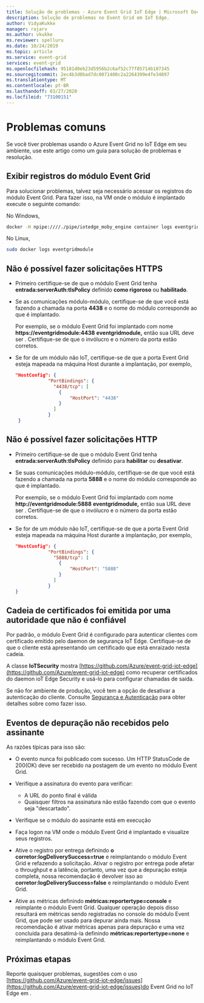 ```yaml
---
title: Solução de problemas - Azure Event Grid IoT Edge | Microsoft Docs
description: Solução de problemas no Event Grid em IoT Edge.
author: VidyaKukke
manager: rajarv
ms.author: vkukke
ms.reviewer: spelluru
ms.date: 10/24/2019
ms.topic: article
ms.service: event-grid
services: event-grid
ms.openlocfilehash: 95181d0eb23d5956b2c6af52c77f85714b107345
ms.sourcegitcommit: 2ec4b3d0bad7dc0071400c2a2264399e4fe34897
ms.translationtype: MT
ms.contentlocale: pt-BR
ms.lasthandoff: 03/27/2020
ms.locfileid: "73100151"
---
```

# <a name="common-issues"></a>Problemas comuns

Se você tiver problemas usando o Azure Event Grid no IoT Edge em seu ambiente, use este artigo como um guia para solução de problemas e resolução.

## <a name="view-event-grid-module-logs"></a>Exibir registros do módulo Event Grid

Para solucionar problemas, talvez seja necessário acessar os registros do módulo Event Grid. Para fazer isso, na VM onde o módulo é implantado execute o seguinte comando:

No Windows,

```sh
docker -H npipe:////./pipe/iotedge_moby_engine container logs eventgridmodule
```

No Linux,

```sh
sudo docker logs eventgridmodule
```

## <a name="unable-to-make-https-requests"></a>Não é possível fazer solicitações HTTPS

* Primeiro certifique-se de que o módulo Event Grid tenha **entrada:serverAuth:tlsPolicy** definido **como rigoroso** ou **habilitado**.

* Se as comunicações módulo-módulo, certifique-se de que você está fazendo a chamada na porta **4438** e o nome do módulo corresponde ao que é implantado. 

  Por exemplo, se o módulo Event Grid foi implantado com nome **https://eventgridmodule:4438** **eventgridmodule,** então sua URL deve ser . Certifique-se de que o invólucro e o número da porta estão corretos.
    
* Se for de um módulo não IoT, certifique-se de que a porta Event Grid esteja mapeada na máquina Host durante a implantação, por exemplo,

    ```json
    "HostConfig": {
                "PortBindings": {
                  "4438/tcp": [
                    {
                        "HostPort": "4438"
                    }
                  ]
                }
     }
    ```

## <a name="unable-to-make-http-requests"></a>Não é possível fazer solicitações HTTP

* Primeiro certifique-se de que o módulo Event Grid tenha **entrada:serverAuth:tlsPolicy** definido para **habilitar** ou **desativar**.

* Se suas comunicações módulo-módulo, certifique-se de que você está fazendo a chamada na porta **5888** e o nome do módulo corresponde ao que é implantado. 

  Por exemplo, se o módulo Event Grid foi implantado com nome **http://eventgridmodule:5888** **eventgridmodule,** então sua URL deve ser . Certifique-se de que o invólucro e o número da porta estão corretos.
    
* Se for de um módulo não IoT, certifique-se de que a porta Event Grid esteja mapeada na máquina Host durante a implantação, por exemplo,

    ```json
    "HostConfig": {
                "PortBindings": {
                  "5888/tcp": [
                    {
                        "HostPort": "5888"
                    }
                  ]
                }
    }
    ```

## <a name="certificate-chain-was-issued-by-an-authority-thats-not-trusted"></a>Cadeia de certificados foi emitida por uma autoridade que não é confiável

Por padrão, o módulo Event Grid é configurado para autenticar clientes com certificado emitido pelo daemon de segurança IoT Edge. Certifique-se de que o cliente está apresentando um certificado que está enraizado nesta cadeia.

A classe **IoTSecurity** mostra [https://github.com/Azure/event-grid-iot-edge](https://github.com/Azure/event-grid-iot-edge) como recuperar certificados do daemon ioT Edge Security e usá-lo para configurar chamadas de saída.

Se não for ambiente de produção, você tem a opção de desativar a autenticação do cliente. Consulte [Segurança e Autenticação](security-authentication.md) para obter detalhes sobre como fazer isso.

## <a name="debug-events-not-received-by-subscriber"></a>Eventos de depuração não recebidos pelo assinante

As razões típicas para isso são:

* O evento nunca foi publicado com sucesso. Um HTTP StatusCode de 200(OK) deve ser recebido na postagem de um evento no módulo Event Grid.

* Verifique a assinatura do evento para verificar:
    * A URL do ponto final é válida
    * Quaisquer filtros na assinatura não estão fazendo com que o evento seja "descartado".

* Verifique se o módulo do assinante está em execução

* Faça logon na VM onde o módulo Event Grid é implantado e visualize seus registros.

* Ative o registro por entrega definindo **o corretor:logDeliverySuccess=true** e reimplantando o módulo Event Grid e refazendo a solicitação. Ativar o registro por entrega pode afetar o throughput e a latência, portanto, uma vez que a depuração esteja completa, nossa recomendação é devolver isso ao **corretor:logDeliverySuccess=false** e reimplantando o módulo Event Grid.

* Ative as métricas definindo **métricas:reportertype=console** e reimplante o módulo Event Grid. Qualquer operação depois disso resultará em métricas sendo registradas no console do módulo Event Grid, que pode ser usado para depurar ainda mais. Nossa recomendação é ativar métricas apenas para depuração e uma vez concluída para desatimá-la definindo **métricas:reportertype=none** e reimplantando o módulo Event Grid.

## <a name="next-steps"></a>Próximas etapas

Reporte quaisquer problemas, sugestões com o uso [https://github.com/Azure/event-grid-iot-edge/issues](https://github.com/Azure/event-grid-iot-edge/issues)do Event Grid no IoT Edge em .